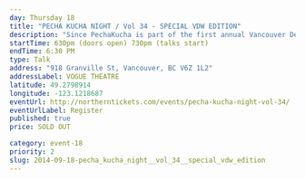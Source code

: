 ```yaml
---
day: Thursday 18
title: "PECHA KUCHA NIGHT / Vol 34 - SPECIAL VDW EDITION"
description: "Since PechaKucha is part of the first annual Vancouver Design Week, we are assembling a diverse roster of local designers to speak about their experiences, philosophies, inspirations, stories or anything else that is in their head."
startTime: 630pm (doors open) 730pm (talks start)
endTime: 6:30 PM
type: Talk
address: "918 Granville St, Vancouver, BC V6Z 1L2"
addressLabel: VOGUE THEATRE
latitude: 49.2798914
longitude: -123.1218687
eventUrl: http://northerntickets.com/events/pecha-kucha-night-vol-34/
eventUrlLabel: Register
published: true
price: SOLD OUT

category: event-18
priority: 2
slug: 2014-09-18-pecha_kucha_night__vol_34__special_vdw_edition
---
```

